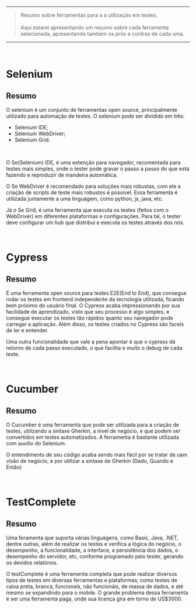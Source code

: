 
___
 >  Resumo sobre ferramentas para a a utilização em testes.
    <br><br>
    Aqui estarei apresentando um resumo sobre cada ferramenta selecionada, apresentando também os prós e contras de cada uma.
___
<br>

# Selenium

## Resumo
 O selenium é um conjunto de ferramentas open source, principalmente utilizado para automação de testes. O selenium pode ser dividido em três: 
 <br>
 - Selenium IDE;
 - Selenium WebDriver;
 - Selenium Grid.
 <br>

 O Se(Selenium) IDE, é uma extenção para navegador, recomentada para testes mais simples, onde o tester pode gravar o passo a passo do que está fazendo e reproduzir de mandeira automática.

 O Se WebDriver é recomendado para soluções mais robustas, com ele a criação de scripts de teste mais robustos é possivel. Essa ferramenta é utilizada juntamente a uma linguágem, como python, js, java, etc.

 Já o Se Grid, é uma ferramenta que executa os testes (feitos com o WebDriver) em diferentes plataformas e configurações. Para tal, o tester deve configurar um hub que distribui e executa os testes através dos nós.


<br>

# Cypress

## Resumo 
 É uma ferramenta open source para testes E2E(End to End), que consegue rodar os testes em frontend independente da tecnologia utilizada, ficando bem próximo do usuário final. O Cypress acaba impressionando por sua facilidade de aprendizado, visto que seu processo é algo simples, e consegue executar os testes tão rápidos quanto seu navegador pode carregar a aplicação. Além disso, os testes criados no Cypress são faceis de ler e entender.
 
 Uma outra funcionalidade que vale a pena apontar é que o cypress dá retorno de cada passo executado, o que facilita e muito o debug de cada teste.

<br>

# Cucumber

## Resumo
 O Cucumber é uma ferramenta que pode ser utilizada para a criação de testes, utilizando a sintaxe Gherkin, a nivel de negócio, e que podem ser convertidos em testes automatizados. A ferramenta é bastante utilizada com auxilio do Selenium.

 O entendimento de seu código acaba sendo mais fácil por se tratar de uam visão de negócio, e por utilizar a sintaxe de Gherkin (Dado, Quando e Então)

<br>

# TestComplete

## Resumo
 Uma feramenta que suporta várias linguágens, como Basic, Java, .NET, dentre outras, além de realizar os testes e verifica a lógica do negócio, o desempenho, a funcionalidade, a interface, a persistência dos dados, o desempenho do servidor, etc, conforme programado pelo tester, gerando os devidos relatórios.

 O testComplete é uma ferramenta completa que pode realizar diversos tipos de testes em diversas ferramentas e plataformas, como testes de caixa preta, branca, funcionais, não funcionáis, de massa de dados, e até mesmo se expandindo para o mobile. O grande problema dessa ferramenta é ser uma ferramenta paga, onde sua licença gira em torno de US$3000.
